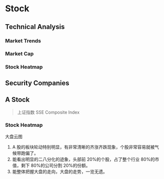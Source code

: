 <script setup>
import { ref } from 'vue';
import NavContainer from '../components/NavContainer.vue';
import newsData from '../assets/finance/stock.json';

const data = ref(newsData);
</script>

# Stock

## Technical Analysis

### Market Trends

<NavContainer :data="data.technicalAnalysis.marketTrends"/>

### Market Cap

<NavContainer :data="data.technicalAnalysis.marketCap"/>

### Stock Heatmap

<NavContainer :data="data.technicalAnalysis.heatmap"/>

## Security Companies

<NavContainer :data="data.securityCompanies"/>

## A Stock

> 上证指数 SSE Composite Index

### Stock Heatmap

<NavContainer :data="data.aStock.heatmap"/>

大盘云图

1. A 股的板块轮动特别明显，有非常清晰的齐涨齐跌现象，个股非常容易就被气候带跑偏了。
2. 能看出明显的二八分化的迹象，头部前 20%的个股，占了整个行业 80%的市值，剩下 80%的公司分割 20%的份额。
3. 能整体把握大盘的走向，大盘的走势，一览无遗。
